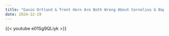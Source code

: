 ```yaml
---
title: "Gavin Ortlund & Trent Horn Are Both Wrong About Cornelius & Baptism"
date: 2024-12-19
---
```


{{< youtube e01Sg9QLiyk >}}
